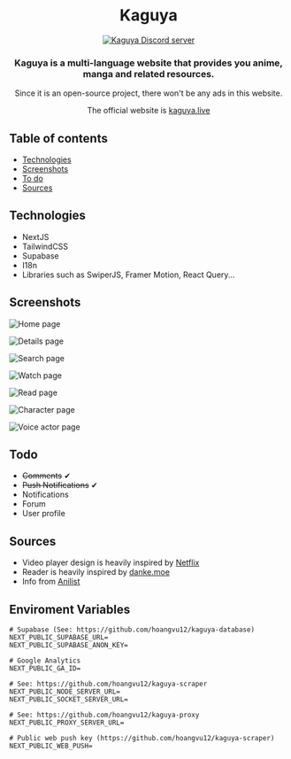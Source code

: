 <div style="text-align: center;">
<h1>Kaguya</h1>

[![Kaguya Discord server](https://discordapp.com/api/guilds/906042713688928257/widget.png?style=banner2)](https://discord.gg/382BEFfER6)

### Kaguya is a multi-language website that provides you anime, manga and related resources.

Since it is an open-source project, there won't be any ads in this website.

The official website is [kaguya.live](https://kaguya.live)

</div>

## Table of contents

- [Technologies](#technologies)
- [Screenshots](#screenshots)
- [To do](#todo)
- [Sources](#sources)

## Technologies

- NextJS
- TailwindCSS
- Supabase
- I18n
- Libraries such as SwiperJS, Framer Motion, React Query...

## Screenshots

![Home page](https://user-images.githubusercontent.com/68330291/157863755-42d7cf8e-d300-43f5-beff-9e8f2e15de00.png)

![Details page](https://user-images.githubusercontent.com/68330291/157862659-4ecbe0e7-9f5f-463e-80d0-d40828b28c77.png)

![Search page](https://user-images.githubusercontent.com/68330291/157862791-811553da-b799-4629-addf-f3392dca8de4.png)

![Watch page](https://user-images.githubusercontent.com/68330291/157862978-da411ae9-fefb-4c78-beb2-81c503f389d2.png)

![Read page](https://user-images.githubusercontent.com/68330291/157863159-08a1f117-e81f-4284-838f-2dc90e1b439f.png)

![Character page](https://user-images.githubusercontent.com/68330291/157863295-d1f6e16b-3e4c-4435-87a3-9bd0ef1c74fb.png)

![Voice actor page](https://user-images.githubusercontent.com/68330291/157863365-59851e7e-0367-4c6c-b084-564fb8496f80.png)

## Todo

- <s>Comments</s> ✔
- <s>Push Notifications</s> ✔
- Notifications
- Forum
- User profile

## Sources

- Video player design is heavily inspired by [Netflix](https://netflix.com)
- Reader is heavily inspired by [danke.moe](https://danke.moe)
- Info from [Anilist](anilist.co)

## Enviroment Variables

```
# Supabase (See: https://github.com/hoangvu12/kaguya-database)
NEXT_PUBLIC_SUPABASE_URL=
NEXT_PUBLIC_SUPABASE_ANON_KEY=

# Google Analytics
NEXT_PUBLIC_GA_ID=

# See: https://github.com/hoangvu12/kaguya-scraper
NEXT_PUBLIC_NODE_SERVER_URL=
NEXT_PUBLIC_SOCKET_SERVER_URL=

# See: https://github.com/hoangvu12/kaguya-proxy
NEXT_PUBLIC_PROXY_SERVER_URL=

# Public web push key (https://github.com/hoangvu12/kaguya-scraper)
NEXT_PUBLIC_WEB_PUSH=

```
